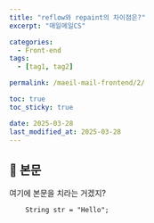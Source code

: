```yaml
---
title: "reflow와 repaint의 차이점은?"
excerpt: "매일메일CS"

categories:
  - Front-end
tags:
  - [tag1, tag2]

permalink: /maeil-mail-frontend/2/

toc: true
toc_sticky: true

date: 2025-03-28
last_modified_at: 2025-03-28
---
```


## 🦥 본문

여기에 본문을 치라는 거겠지?

```angular2html
    String str = "Hello";  
```